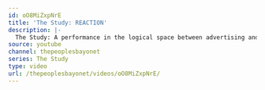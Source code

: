 ```yaml
---
id: oO8MiZxpNrE
title: 'The Study: REACTION'
description: |-
  The Study: A performance in the logical space between advertising and reactionary ideology in 3 acts.
source: youtube
channel: thepeoplesbayonet
series: The Study
type: video
url: /thepeoplesbayonet/videos/oO8MiZxpNrE/
---
```

